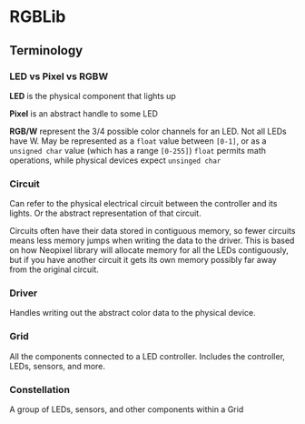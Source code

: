 # RGBLib

## Terminology

### LED vs Pixel vs RGBW
**LED** is the physical component that lights up

**Pixel** is an abstract handle to some LED

**RGB/W** represent the 3/4 possible color channels for an LED. Not all LEDs have W.
May be represented as a `float` value between `[0-1]`, or as a `unsigned char` value (which has a range `[0-255]`)
`float` permits math operations, while physical devices expect `unsinged char`

### Circuit
Can refer to the physical electrical circuit between the controller and its lights. 
Or the abstract representation of that circuit. 

Circuits often have their data stored in contiguous memory, so fewer circuits means less memory jumps 
when writing the data to the driver. This is based on how Neopixel library will allocate memory for all the
LEDs contiguously, but if you have another circuit it gets its own memory possibly far away from the original
circuit.

### Driver
Handles writing out the abstract color data to the physical device.

### Grid
All the components connected to a LED controller. Includes the controller, LEDs, sensors, and more.

### Constellation
A group of LEDs, sensors, and other components within a Grid
